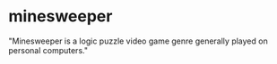 # minesweeper
"Minesweeper is a logic puzzle video game genre generally played on personal computers."
